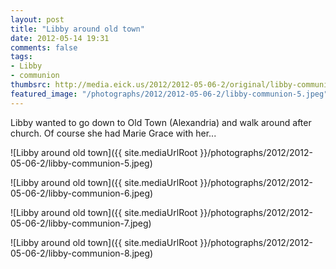 ```yaml
---
layout: post
title: "Libby around old town"
date: 2012-05-14 19:31
comments: false
tags:
- Libby
- communion
thumbsrc: http://media.eick.us/2012/2012-05-06-2/original/libby-communion-7.jpeg
featured_image: "/photographs/2012/2012-05-06-2/libby-communion-5.jpeg"
---
```

Libby wanted to go down to Old Town (Alexandria) and walk around after church.  Of course she had Marie Grace with her...



![Libby around old town]({{ site.mediaUrlRoot }}/photographs/2012/2012-05-06-2/libby-communion-5.jpeg)




![Libby around old town]({{ site.mediaUrlRoot }}/photographs/2012/2012-05-06-2/libby-communion-6.jpeg)




![Libby around old town]({{ site.mediaUrlRoot }}/photographs/2012/2012-05-06-2/libby-communion-7.jpeg)




![Libby around old town]({{ site.mediaUrlRoot }}/photographs/2012/2012-05-06-2/libby-communion-8.jpeg)
